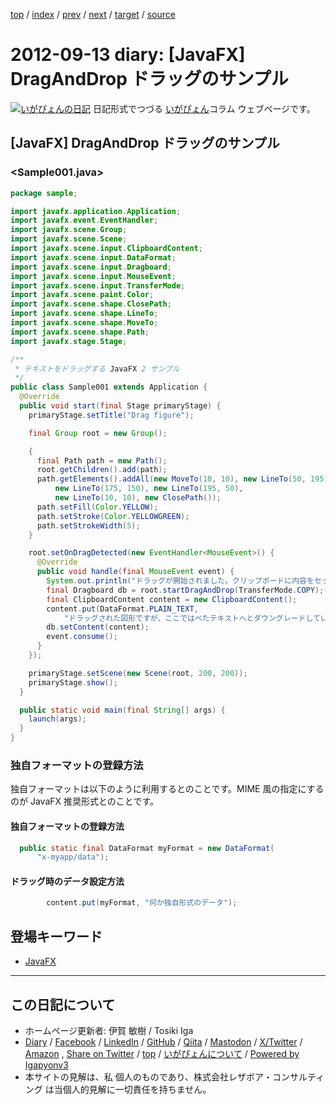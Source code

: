 [top](../index.html) 
 / [index](index.html) 
 / [prev](ig120912.html) 
 / [next](ig120914.html) 
 / [target](https://www.igapyon.jp/igapyon/diary/2012/ig120913.html) 
 / [source](https://github.com/igapyon/diary/blob/master/2012/ig120913.src.md) 

2012-09-13 diary: [JavaFX] DragAndDrop ドラッグのサンプル
=====================================================================================================
[![いがぴょんの日記](https://www.igapyon.jp/igapyon/diary/images/iga202308_64.jpg "いがぴょん")](https://www.igapyon.jp/igapyon/diary/memo/memoigapyon.html) 日記形式でつづる [いがぴょん](https://www.igapyon.jp/igapyon/diary/memo/memoigapyon.html)コラム ウェブページです。

## [JavaFX] DragAndDrop ドラッグのサンプル


### <Sample001.java>


```java
package sample;

import javafx.application.Application;
import javafx.event.EventHandler;
import javafx.scene.Group;
import javafx.scene.Scene;
import javafx.scene.input.ClipboardContent;
import javafx.scene.input.DataFormat;
import javafx.scene.input.Dragboard;
import javafx.scene.input.MouseEvent;
import javafx.scene.input.TransferMode;
import javafx.scene.paint.Color;
import javafx.scene.shape.ClosePath;
import javafx.scene.shape.LineTo;
import javafx.scene.shape.MoveTo;
import javafx.scene.shape.Path;
import javafx.stage.Stage;

/**
 * テキストをドラッグする JavaFX 2 サンプル
 */
public class Sample001 extends Application {
  @Override
  public void start(final Stage primaryStage) {
    primaryStage.setTitle("Drag figure");

    final Group root = new Group();

    {
      final Path path = new Path();
      root.getChildren().add(path);
      path.getElements().addAll(new MoveTo(10, 10), new LineTo(50, 195),
          new LineTo(175, 150), new LineTo(195, 50),
          new LineTo(10, 10), new ClosePath());
      path.setFill(Color.YELLOW);
      path.setStroke(Color.YELLOWGREEN);
      path.setStrokeWidth(5);
    }

    root.setOnDragDetected(new EventHandler<MouseEvent>() {
      @Override
      public void handle(final MouseEvent event) {
        System.out.println("ドラッグが開始されました。クリップボードに内容をセットします。");
        final Dragboard db = root.startDragAndDrop(TransferMode.COPY);
        final ClipboardContent content = new ClipboardContent();
        content.put(DataFormat.PLAIN_TEXT,
            "ドラッグされた図形ですが、ここではべたテキストへとダウングレードしています。");
        db.setContent(content);
        event.consume();
      }
    });

    primaryStage.setScene(new Scene(root, 200, 200));
    primaryStage.show();
  }

  public static void main(final String[] args) {
    launch(args);
  }
}
```



### 独自フォーマットの登録方法

独自フォーマットは以下のように利用するとのことです。MIME 風の指定にするのが JavaFX 推奨形式とのことです。

#### 独自フォーマットの登録方法


```java
  public static final DataFormat myFormat = new DataFormat(
      "x-myapp/data");
```



#### ドラッグ時のデータ設定方法


```java
        content.put(myFormat, "何か独自形式のデータ");
```

## 登場キーワード

* [JavaFX](../keyword/javafx.html)

----------------------------------------------------------------------------------------------------

## この日記について

* ホームページ更新者: 伊賀 敏樹 / Tosiki Iga
* [Diary](https://www.igapyon.jp/igapyon/diary/) / [Facebook](https://www.facebook.com/igapyon) / [LinkedIn](https://www.linkedin.com/in/toshikiiga) / [GitHub](https://github.com/igapyon) / [Qiita](https://qiita.com/igapyon) / [Mastodon](https://social.vivaldi.net/@igapyon) / [X/Twitter](https://twitter.com/ToshikiIga) / [Amazon](https://www.amazon.co.jp/%E4%BC%8A%E8%B3%80-%E6%95%8F%E6%A8%B9/e/B004LTQWCQ) ,
[Share on Twitter](https://twitter.com/intent/tweet?hashtags=igapyon%2Cdiary%2C%E3%81%84%E3%81%8C%E3%81%B4%E3%82%87%E3%82%93%2CJavaFX&text=%5BJavaFX%5D+DragAndDrop+%E3%83%89%E3%83%A9%E3%83%83%E3%82%B0%E3%81%AE%E3%82%B5%E3%83%B3%E3%83%97%E3%83%AB&url=https%3A%2F%2Fwww.igapyon.jp%2Figapyon%2Fdiary%2F2012%2Fig120913.html) / [top](../index.html) / [いがぴょんについて](https://www.igapyon.jp/igapyon/diary/memo/memoigapyon.html) / [Powered by Igapyonv3](https://github.com/igapyon/igapyonv3)
* 本サイトの見解は、私 個人のものであり、株式会社レザボア・コンサルティング は当個人的見解に一切責任を持ちません。 
